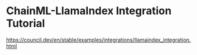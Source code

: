 # ChainML-LlamaIndex Integration Tutorial

https://council.dev/en/stable/examples/integrations/llamaindex_integration.html